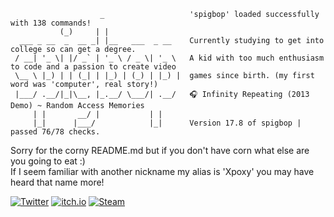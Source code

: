 ```
                    _                   'spigbop' loaded successfully with 138 commands!
           (_)     | |                  
  ___ _ __  _  __ _| |__   ___  _ __    Currently studying to get into college so can get a degree.
 / __| '_ \| |/ _` | '_ \ / _ \| '_ \   A kid with too much enthusiasm to code and a passion to create video
 \__ \ |_) | | (_| | |_) | (_) | |_) |  games since birth. (my first word was 'computer', real story!)
 |___/ .__/|_|\__, |_.__/ \___/| .__/   🎧 Infinity Repeating (2013 Demo) ~ Random Access Memories
     | |       __/ |           | |    
     |_|      |___/            |_|      Version 17.8 of spigbop | passed 76/78 checks.
```

Sorry for the corny README.md but if you don't have corn what else are you going to eat :)<br />
If I seem familiar with another nickname my alias is 'Xpoxy' you may have heard that name more!

[![Twitter](https://img.shields.io/badge/Twitter-%231DA1F2.svg?logo=Twitter&logoColor=white&style=for-the-badge)](https://twitter.com/xpoxy_)
[![itch.io](https://img.shields.io/badge/itch.io-%23FF0B34.svg?logo=Itch.io&logoColor=white&style=for-the-badge)](https://xpoxy.itch.io/)
[![Steam](https://img.shields.io/badge/Steam-%23000000.svg?logo=steam&logoColor=white&style=for-the-badge)](https://steamcommunity.com/id/xpoxy/)
